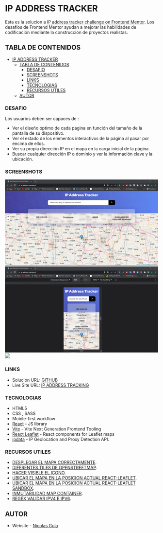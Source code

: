 # IP ADDRESS TRACKER
Esta es la solucion a [IP address tracker challenge on Frontend Mentor](https://www.frontendmentor.io/challenges/ip-address-tracker-I8-0yYAH0). Los desafíos de Frontend Mentor ayudan a mejorar las habilidades de codificación mediante la construcción de proyectos realistas. 

## TABLA DE CONTENIDOS

- [IP ADDRESS TRACKER](#ip-address-tracker)
  - [TABLA DE CONTENIDOS](#tabla-de-contenidos)
    - [DESAFIO](#desafio)
    - [SCREENSHOTS](#screenshots)
    - [LINKS](#links)
    - [TECNOLOGIAS](#tecnologias)
    - [RECURSOS UTILES](#recursos-utiles)
  - [AUTOR](#autor)


### DESAFIO

Los usuarios deben ser capaces de : 

- Ver el diseño óptimo de cada página en función del tamaño de la pantalla de su dispositivo.
- Ver el estado de los elementos interactivos de la página al pasar por encima de ellos.
- Ver su propia dirección IP en el mapa en la carga inicial de la página.
- Buscar cualquier dirección IP o dominio y ver la información clave y la ubicación.

### SCREENSHOTS

![](./screenshot/../public/screenshot/desktop.png)
![](./public/screenshot/mobile.png)
![](./public/screenshot/inAction.gif)

### LINKS

- Solucion URL: [GITHUB](https://your-solution-url.com)
- Live Site URL: [IP ADDRESS TRACKING](https://ip-address-tracking.cf/)

### TECNOLOGIAS

- HTML5 
- CSS , SASS
- Mobile-first workflow
- [React](https://reactjs.org/) - JS library
- [Vite](https://vitejs.dev/) - Vite
Next Generation Frontend Tooling
- [React Leaflet](https://react-leaflet.js.org/) - React components for Leaflet maps
-  [ipdata](https://ipdata.co/) - IP Geolocation and
Proxy Detection API.


### RECURSOS UTILES

- [DESPLEGAR EL MAPA CORRECTAMENTE](https://stackoverflow.com/questions/40365440/react-leaflet-map-not-correctly-displayed).
- [DIFERENTES TILES DE OPENSTREETMAP](https://wiki.openstreetmap.org/wiki/Tiles).
- [HACER VISIBLE EL ICONO](https://stackoverflow.com/questions/49441600/react-leaflet-marker-files-not-found).
- [UBICAR EL MAPA EN LA POSICION ACTUAL REACT-LEAFLET](https://stackoverflow.com/questions/65979955/how-to-set-the-map-to-a-geolocation-on-map-load-with-react-leaflet-v3).
- [UBICAR EL MAPA EN LA POSICION ACTUAL REACT-LEAFLET SANDBOX](https://codesandbox.io/s/how-to-set-the-map-to-a-geolocation-on-map-load-with-react-leaflet-v3-uvkpz?file=/src/Maps.jsx).
- [INMUTABILIDAD MAP CONTAINER](https://stackoverflow.com/questions/65894789/react-leaflet-map-center-not-changing).
- [REGEX VALIDAR IPV4 E IPV6](https://stackoverflow.com/questions/23483855/javascript-regex-to-validate-ipv4-and-ipv6-address-no-hostnames).


## AUTOR

- Website - [Nicolas Gula](https://www.nicolasgula.tk)


